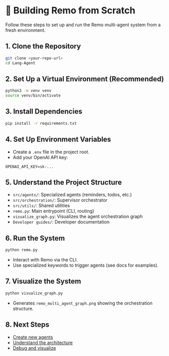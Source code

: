 # 🚀 Building Remo from Scratch

Follow these steps to set up and run the Remo multi-agent system from a fresh environment.

## 1. Clone the Repository

```bash
git clone <your-repo-url>
cd Lang-Agent
```

## 2. Set Up a Virtual Environment (Recommended)

```bash
python3 -m venv venv
source venv/bin/activate
```

## 3. Install Dependencies

```bash
pip install -r requirements.txt
```

## 4. Set Up Environment Variables

- Create a `.env` file in the project root.
- Add your OpenAI API key:

```
OPENAI_API_KEY=sk-...
```

## 5. Understand the Project Structure

- `src/agents/`: Specialized agents (reminders, todos, etc.)
- `src/orchestration/`: Supervisor orchestrator
- `src/utils/`: Shared utilities
- `remo.py`: Main entrypoint (CLI, routing)
- `visualize_graph.py`: Visualizes the agent orchestration graph
- `Developer guides/`: Developer documentation

## 6. Run the System

```bash
python remo.py
```

- Interact with Remo via the CLI.
- Use specialized keywords to trigger agents (see docs for examples).

## 7. Visualize the System

```bash
python visualize_graph.py
```

- Generates `remo_multi_agent_graph.png` showing the orchestration structure.

## 8. Next Steps

- [Create new agents](./creating_new_agents.md)
- [Understand the architecture](./architecture_overview.md)
- [Debug and visualize](./visualization_and_debugging.md)
